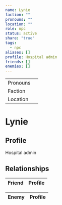 ```yaml
---
name: Lynie
faction: ""
pronouns: ""
location: ""
role: npc
status: active
share: "true"
tags:
  - npc
aliases: []
profile: Hospital admin
friends: []
enemies: []
---
```



|  |  |
| ---- | ---- |
| Pronouns |  |
| Faction |  |
| Location |  |


# Lynie
## Profile
Hospital admin


## Relationships

| Friend | Profile |
| ------ | ------- |


| Enemy | Profile |
| ----- | ------- |


